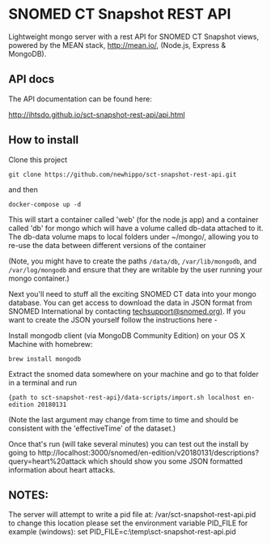 # SNOMED CT Snapshot REST API

Lightweight mongo server with a rest API for SNOMED CT Snapshot views, powered by the MEAN stack, http://mean.io/, (Node.js, Express &amp; MongoDB).

## API docs

The API documentation can be found here:

<http://ihtsdo.github.io/sct-snapshot-rest-api/api.html>


## How to install

Clone this project
```
git clone https://github.com/newhippo/sct-snapshot-rest-api.git
```

and then
```
docker-compose up -d
```
This will start a container called 'web' (for the node.js app) and a container called 'db' for mongo which will have a volume called db-data attached to it. The db-data volume maps to local folders under ~/mongo/, allowing you to re-use the data between different versions of the container

(Note, you might have to create the paths ```/data/db```, ```/var/lib/mongodb```, and ```/var/log/mongodb``` and ensure that they are writable by the user running your mongo container.)

Next you'll need to stuff all the exciting SNOMED CT data into your mongo database. You can get access to download the data in JSON format from SNOMED International by contacting [techsupport@snomed.org)](mailto:techsupport@snomed.org). If you want to create the JSON yourself follow the instructions here -

Install mongodb client (via MongoDB Community Edition) on your OS X Machine with homebrew:
```
brew install mongodb
```

Extract the snomed data somewhere on your machine and go to that folder in a terminal and run
```
{path to sct-snapshot-rest-api}/data-scripts/import.sh localhost en-edition 20180131
```
(Note the last argument may change from time to time and should be consistent with the 'effectiveTime' of the dataset.)

Once that's run (will take several minutes) you can test out the install by going to
 http://localhost:3000/snomed/en-edition/v20180131/descriptions?query=heart%20attack
 which should show you some JSON formatted information about heart attacks.

## NOTES:

The server will attempt to write a pid file at:
/var/sct-snapshot-rest-api.pid
to change this location please set the environment variable
PID_FILE
for example (windows):
set PID_FILE=c:\temp\sct-snapshot-rest-api.pid

